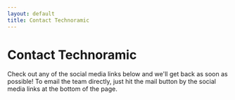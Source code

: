 ```yaml
---
layout: default
title: Contact Technoramic
---
```


# Contact Technoramic

Check out any of the social media links below and we'll get back as soon as possible! To email the team directly, just hit the mail button by the social media links at the bottom of the page.
